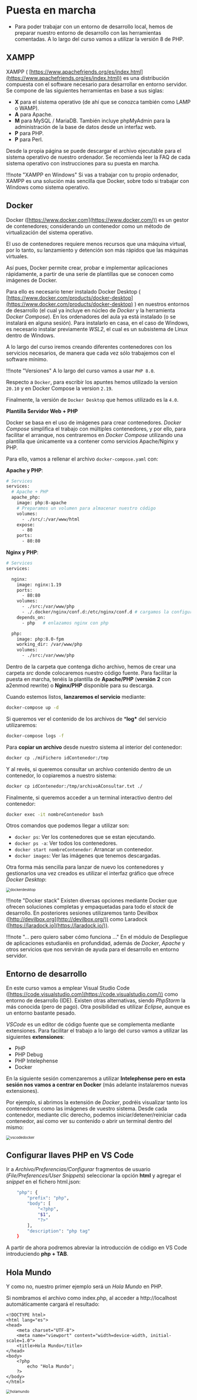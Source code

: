 
# Puesta en marcha
- Para poder trabajar con un entorno de desarrollo local, hemos de preparar nuestro entorno de desarrollo con las herramientas comentadas. A lo largo del curso vamos a utilizar la versión 8 de PHP.

##  XAMPP

XAMPP ( [https://www.apachefriends.org/es/index.html](https://www.apachefriends.org/es/index.html)) es una distribución compuesta con el software necesario para desarrollar en entorno servidor. Se compone de las siguientes herramientas en base a sus siglas:

- **X** para el sistema operativo (de ahí que se conozca también como LAMP o WAMP).
- **A** para Apache.
- **M** para MySQL / MariaDB. También incluye phpMyAdmin para la administración de la base de datos desde un interfaz web.
- **P** para PHP.
- **P** para Perl.

Desde la propia página se puede descargar el archivo ejecutable para el sistema operativo de nuestro ordenador. Se recomienda leer la FAQ de cada sistema operativo con instrucciones para su puesta en marcha.

!!!note "XAMPP en Windows"
 	Si vas a trabajar con tu propio ordenador, XAMPP es una solución más sencilla que Docker, sobre todo si trabajar con Windows como sistema operativo.

## Docker

Docker ([https://www.docker.com](https://www.docker.com/)) es un gestor de contenedores; considerando un contenedor como un método de virtualización del sistema operativo.

El uso de contenedores requiere menos recursos que una máquina virtual, por lo tanto, su lanzamiento y detención son más rápidos que las máquinas virtuales.

Así pues, Docker permite crear, probar e implementar aplicaciones rápidamente, a partir de una serie de plantillas que se conocen como imágenes de Docker.

Para ello es necesario tener instalado Docker Desktop ( [https://www.docker.com/products/docker-desktop](https://www.docker.com/products/docker-desktop)  ) en nuestros entornos de desarrollo (el cual ya incluye en núcleo de *Docker* y la herramienta D*ocker Compose*). En los ordenadores del aula ya está instalado (o se instalará en alguna sesión). Para instalarlo en casa, en el caso de Windows, es necesario instalar previamente *WSL2*, el cual es un subsistema de Linux dentro de Windows.

A lo largo del curso iremos creando diferentes contenedores con los servicios necesarios, de manera que cada vez sólo trabajemos con el software mínimo.

!!!note "Versiones"
 	A lo largo del curso vamos a usar `PHP 8.0`.

Respecto a `Docker`, para escribir los apuntes hemos utilizado la version `20.10` y en Docker Compose la version `2.19`.

Finalmente, la versión de `Docker Desktop` que hemos utilizado es la `4.0`.

**Plantilla Servidor Web + PHP**

Docker se basa en el uso de imágenes para crear contenedores. *Docker Compose* simplifica el trabajo con múltiples contenedores, y por ello, para facilitar el arranque, nos centraremos en *Docker Compose* utilizando una plantilla que únicamente va a contener como servicios Apache/Nginx y PHP.

Para ello, vamos a rellenar el archivo `docker-compose.yaml` con:

**Apache y PHP**:

```sh
# Services
services:
  # Apache + PHP
  apache_php:
    image: php:8-apache
    # Preparamos un volumen para almacenar nuestro código
    volumes:
      - ./src/:/var/www/html
    expose:
      - 80
    ports:
      - 80:80
```

**Nginx y PHP**:

```sh
# Services
services:

  nginx:
    image: nginx:1.19
    ports:
      - 80:80
    volumes:
      - ./src:/var/www/php
      - ./.docker/nginx/conf.d:/etc/nginx/conf.d # cargamos la configuración de un fichero externo
    depends_on:
      - php   # enlazamos nginx con php

  php:
    image: php:8.0-fpm
    working_dir: /var/www/php
    volumes:
      - ./src:/var/www/php
```

Dentro de la carpeta que contenga dicho archivo, hemos de crear una carpeta *src* donde colocaremos nuestro código fuente. Para facilitar la puesta en marcha, tenéis la plantilla de **Apache/PHP** (**versión** **2** con a2enmod rewrite) o **Nginx/PHP** disponible para su descarga.

Cuando estemos listos, **lanzaremos el servicio** mediante:

```sh
docker-compose up -d
```

Si queremos ver el contenido de los archivos de ***log\*** del servicio utilizaremos:

```sh
docker-compose logs -f
```

Para **copiar un archivo** desde nuestro sistema al interior del contenedor:

```sh
docker cp ./miFichero idContenedor:/tmp
```

Y al revés, si queremos consultar un archivo contenido dentro de un contenedor, lo copiaremos a nuestro sistema:

```sh
docker cp idContenedor:/tmp/archivoAConsultar.txt ./
```

Finalmente, si queremos acceder a un terminal interactivo dentro del contenedor:

```sh
docker exec -it nombreContenedor bash
```

Otros comandos que podemos llegar a utilizar son:

- `docker ps`: Ver los contenedores que se estan ejecutando.
- `docker ps -a`: Ver todos los contenedores.
- `docker start nombreContenedor`: Arrancar un contenedor.
- `docker images`: Ver las imágenes que tenemos descargadas.

Otra forma más sencilla para lanzar de nuevo los contenedores y gestionarlos una vez creados es utilizar el interfaz gráfico que ofrece *Docker Desktop*:

<img src="../../img/ud01/dockerdesktop.png" alt="dockerdesktop" style="zoom:70%;" />

!!!note "Docker stack"
 	Existen diversas opciones mediante Docker que ofrecen soluciones completas y empaquetadas para todo el *stack* de desarrollo. En posteriores sesiones utilizaremos tanto Devilbox ([http://devilbox.org](http://devilbox.org/)) como Laradock ([https://laradock.io](https://laradock.io/)).

!!!note "... pero quiero saber cómo funciona ..."
 	En el módulo de Despliegue de aplicaciones estudiaréis en profundidad, además de *Docker*, *Apache* y otros servicios que nos servirán de ayuda para el desarrollo en entorno servidor.

## Entorno de desarrollo

En este curso vamos a emplear Visual Studio Code ([https://code.visualstudio.com](https://code.visualstudio.com/)) como entorno de desarrollo (IDE). Existen otras alternativas, siendo *PhpStorm* la más conocida (pero de pago). Otra posibilidad es utilizar *Eclipse*, aunque es un entorno bastante pesado.

*VSCode* es un editor de código fuente que se complementa mediante extensiones. Para facilitar el trabajo a lo largo del curso vamos a utilizar las siguientes **extensiones**:

- PHP
- PHP Debug
- PHP Intelephense
- Docker

En la siguiente sesión comenzaremos a utilizar **Intelephense pero en esta sesión nos vamos a centrar en Docker** (más adelante instalaremos nuevas extensiones).

Por ejemplo, si abrimos la extensión de *Docker*, podréis visualizar tanto los contenedores como las imágenes de vuestro sistema. Desde cada contenedor, mediante clic derecho, podemos iniciar/detener/reiniciar cada contenedor, así como ver su contenido o abrir un terminal dentro del mismo:

<img src="../../img/ud01/vscodedocker.png" alt="vscodedocker" style="zoom:70%;" />

## Configurar llaves PHP en VS Code

Ir a *Archivo/Preferencias/Configurar* fragmentos de usuario (*File/Preferences/User Snippets*) seleccionar la opción **html** y agregar el *snippet* en el fichero html.json:

```sh
    "php": {
        "prefix": "php",
        "body": [
            "<?php",
            "$1",
            "?>"
        ],
        "description": "php tag"
    }
```

A partir de ahora podremos abreviar la introducción de código en VS Code introduciendo **php + TAB**.

## Hola Mundo

Y como no, nuestro primer ejemplo será un *Hola Mundo* en PHP.

Si nombramos el archivo como index.php, al acceder a http://localhost automáticamente cargará el resultado:

```php+HTML
<!DOCTYPE html>
<html lang="es">
<head>
    <meta charset="UTF-8">
    <meta name="viewport" content="width=device-width, initial-scale=1.0">
    <title>Hola Mundo</title>
</head>
<body>
    <?php
        echo "Hola Mundo";
    ?>
</body>
</html>
```

<img src="../../img/ud01/holamundo.png" alt="holamundo" style="zoom:70%;" />
